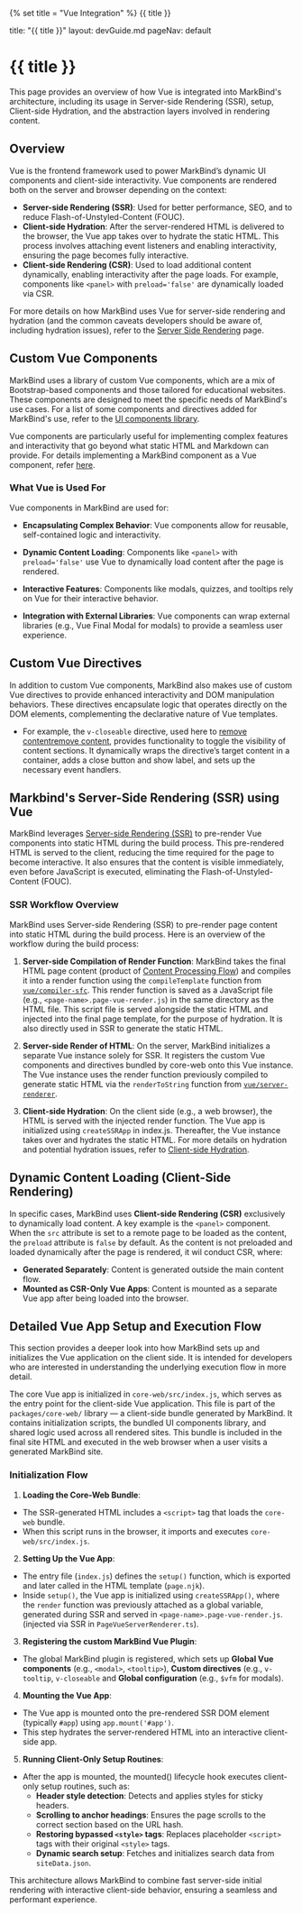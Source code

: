 {% set title = "Vue Integration" %}
<span id="title" class="d-none">{{ title }}</span>

<frontmatter>
  title: "{{ title }}"
  layout: devGuide.md
  pageNav: default
</frontmatter>

# {{ title }}

<div class="lead mb-2">
This page provides an overview of how Vue is integrated into MarkBind's architecture, including its usage in Server-side Rendering (SSR), setup, Client-side Hydration, and the abstraction layers involved in rendering content.
</div>

## Overview

Vue is the frontend framework used to power MarkBind’s dynamic UI components and client-side interactivity. Vue components are rendered both on the server and browser depending on the context:

* **Server-side Rendering (SSR)**: Used for better performance, SEO, and to reduce Flash-of-Unstyled-Content (FOUC).
* **Client-side Hydration**: After the server-rendered HTML is delivered to the browser, the Vue app takes over to hydrate the static HTML. This process involves attaching event listeners and enabling interactivity, ensuring the page becomes fully interactive.
* **Client-side Rendering (CSR)**: Used to load additional content dynamically, enabling interactivity after the page loads. For example, components like `<panel>` with `preload='false'` are dynamically loaded via CSR.

<box type="info">

For more details on how MarkBind uses Vue for server-side rendering and hydration (and the common caveats developers should be aware of, including hydration issues), refer to the [Server Side Rendering](serverSideRendering.md) page.
</box>

## Custom Vue Components

MarkBind uses a library of custom Vue components, which are a mix of Bootstrap-based components and those tailored for educational websites. These components are designed to meet the specific needs of MarkBind's use cases. For a list of some components and directives added for MarkBind's use, refer to the [UI components library](projectStructure.md#ui-components-library).

Vue components are particularly useful for implementing complex features and interactivity that go beyond what static HTML and Markdown can provide. For details implementing a MarkBind component as a Vue component, refer [here](../development/writingComponents.md#vue-components).

### What Vue is Used For

Vue components in MarkBind are used for:

* **Encapsulating Complex Behavior**: Vue components allow for reusable, self-contained logic and interactivity.

* **Dynamic Content Loading**: Components like `<panel>` with `preload='false'` use Vue to dynamically load content after the page is rendered.

* **Interactive Features**: Components like modals, quizzes, and tooltips rely on Vue for their interactive behavior.

* **Integration with External Libraries**: Vue components can wrap external libraries (e.g., Vue Final Modal for modals) to provide a seamless user experience.

## Custom Vue Directives

In addition to custom Vue components, MarkBind also makes use of custom Vue directives to provide enhanced interactivity and DOM manipulation behaviors. These directives encapsulate logic that operates directly on the DOM elements, complementing the declarative nature of Vue templates.

* For example, the `v-closeable` directive, used here to <a tags="environment--combined" href="/userGuide/reusingContents.html#allowing-users-to-remove-some-contents">remove content</a><a tags="environment--dg" href="https://markbind.org/userGuide/reusingContents.html#allowing-users-to-remove-some-contents">remove content</a>, provides functionality to toggle the visibility of content sections. It dynamically wraps the directive’s target content in a container, adds a close button and show label, and sets up the necessary event handlers.

## Markbind's Server-Side Rendering (SSR) using Vue

MarkBind leverages [Server-side Rendering (SSR)](https://vuejs.org/guide/scaling-up/ssr.html#server-side-rendering-ssr) to pre-render Vue components into static HTML during the build process. This pre-rendered HTML is served to the client, reducing the time required for the page to become interactive. It also ensures that the content is visible immediately, even before JavaScript is executed, eliminating the Flash-of-Unstyled-Content (FOUC).

### SSR Workflow Overview

MarkBind uses Server-side Rendering (SSR) to pre-render page content into static HTML during the build process. Here is an overview of the workflow during the build process:

1. **Server-side Compilation of Render Function**: MarkBind takes the final HTML page content (product of [Content Processing Flow](architecture.md#content-processing-flow)) and compiles it into a render function using the `compileTemplate` function from [`vue/compiler-sfc`](https://www.npmjs.com/package/@vue/compiler-sfc). This render function is saved as a JavaScript file  (e.g., `<page-name>.page-vue-render.js`) in the same directory as the HTML file. This script file is served alongside the static HTML and injected into the final page template, for the purpose of hydration. It is also directly used in SSR to generate the static HTML.


1. **Server-side Render of HTML**: On the server, MarkBind initializes a separate Vue instance solely for SSR. It registers the custom Vue components and directives bundled by core-web onto this Vue instance. The Vue instance uses the render function previously compiled to generate static HTML via the `renderToString` function from [`vue/server-renderer`](https://www.npmjs.com/package/@vue/server-renderer).


1. **Client-side Hydration**: On the client side (e.g., a web browser), the HTML is served with the injected render function. The Vue app is initialized using `createSSRApp` in index.js. Thereafter, the Vue instance takes over and hydrates the static HTML. For more details on hydration and potential hydration issues, refer to [Client-side Hydration](serverSideRendering.md#client-side-hydration). 



## Dynamic Content Loading (Client-Side Rendering)

In specific cases, MarkBind uses **Client-side Rendering (CSR)** exclusively to dynamically load content. A key example is the `<panel>` component. When the `src` attribute is set to a remote page to be loaded as the content, the `preload` attribute is `false` by default. As the content is not preloaded and loaded dynamically after the page is rendered, it wil conduct CSR, where:
* **Generated Separately**: Content is generated outside the main content flow.
* **Mounted as CSR-Only Vue Apps**: Content is mounted as a separate Vue app after being loaded into the browser.

## Detailed Vue App Setup and Execution Flow

<box type="tip" seamless>

This section provides a deeper look into how MarkBind sets up and initializes the Vue application on the client side. It is intended for developers who are interested in understanding the underlying execution flow in more detail.
</box>

The core Vue app is initialized in `core-web/src/index.js`, which serves as the entry point for the client-side Vue application. This file is part of the `packages/core-web/` library — a client-side bundle generated by MarkBind. It contains initialization scripts, the bundled UI components library, and shared logic used across all rendered sites. This bundle is included in the final site HTML and executed in the web browser when a user visits a generated MarkBind site.

### **Initialization Flow**
1. **Loading the Core-Web Bundle**:
* The SSR-generated HTML includes a `<script>` tag that loads the `core-web` bundle.
* When this script runs in the browser, it imports and executes `core-web/src/index.js`.

2. **Setting Up the Vue App**:
* The entry file (`index.js`) defines the `setup()` function, which is exported and later called in the HTML template (`page.njk`).
* Inside `setup()`, the Vue app is initialized using `createSSRApp()`, where the `render` function was previously attached as a global variable, generated during SSR and served in `<page-name>.page-vue-render.js`. (injected via SSR in `PageVueServerRenderer.ts`).

3. **Registering the custom MarkBind Vue Plugin**:
* The global MarkBind plugin is registered, which sets up **Global Vue components** (e.g., `<modal>`, `<tooltip>`),  **Custom directives** (e.g., `v-tooltip`, `v-closeable` and **Global configuration** (e.g., `$vfm` for modals).

4. **Mounting the Vue App**:
* The Vue app is mounted onto the pre-rendered SSR DOM element (typically `#app`) using `app.mount('#app')`.
* This step hydrates the server-rendered HTML into an interactive client-side app.

5. **Running Client-Only Setup Routines**:
* After the app is mounted, the mounted() lifecycle hook executes client-only setup routines, such as:
  * **Header style detection**: Detects and applies styles for sticky headers.
  * **Scrolling to anchor headings**: Ensures the page scrolls to the correct section based on the URL hash.
  * **Restoring bypassed `<style>` tags**: Replaces placeholder `<script>` tags with their original `<style>` tags.
  * **Dynamic search setup**: Fetches and initializes search data from `siteData.json`.

This architecture allows MarkBind to combine fast server-side initial rendering with interactive client-side behavior, ensuring a seamless and performant experience.

